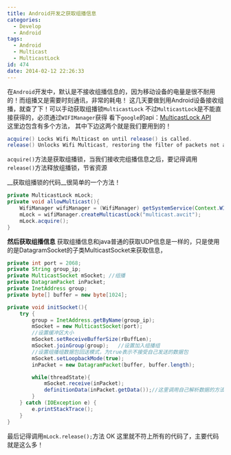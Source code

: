 ```yaml
---
title: Android开发之获取组播信息
categories:
  - Develop
  - Android
tags:
  - Android
  - Multicast
  - MulticastLock
id: 474
date: 2014-02-12 22:26:33
---
```


在`Android`开发中，默认是不接收组播信息的，因为移动设备的电量是很不耐用的！而组播又是需要时刻通讯，非常的耗电！
这几天要做到用Android设备接收组播，就查了下！可以手动获取组播锁`MulticastLock`
不过`MulticastLock`是不能直接获得的，必须通过`WIFIManager`获得
看下`google`的api：[MulticastLock API](http://developer.android.com/reference/android/net/wifi/WifiManager.MulticastLock.html)  
这里边包含有多个方法，
其中下边这两个就是我们要用到的！
```java
acquire() Locks Wifi Multicast on until release() is called.
release() Unlocks Wifi Multicast, restoring the filter of packets not addressed specifically to this device and saving power.
```
`acquire()`方法是获取组播锁，当我们接收完组播信息之后，要记得调用`release()`方法释放组播锁，节省资源

__获取组播锁的代码__很简单的一个方法！
```java
private MulticastLock mLock;
private void allowMulticast(){
	WifiManager wifiManager = (WifiManager) getSystemService(Context.WIFI_SERVICE);
	mLock = wifiManager.createMulticastLock("multicast.avcit");
	mLock.acquire();
}
```

__然后获取组播信息__
获取组播信息和java普通的获取UDP信息是一样的，只是使用的是DatagramSocket的子类MulticastSocket来获取信息，
```java
private int port = 2068;
private String group_ip;
private MulticastSocket mSocket; //组播
private DatagramPacket inPacket;
private InetAddress group;
private byte[] buffer = new byte[1024];

private void initSocket(){
	try {
		group = InetAddress.getByName(group_ip);
		mSocket = new MulticastSocket(port);
		//设置缓冲区大小
		mSocket.setReceiveBufferSize(rBuffLen);
		mSocket.joinGroup(group);	//设置加入组播组
		//设置组播组数据包回送模式，为true表示不接受自己发送的数据包
		mSocket.setLoopbackMode(true);	
		inPacket = new DatagramPacket(buffer, buffer.length);

		while(threadState){
			mSocket.receive(inPacket);
			definitionData(inPacket.getData());//这里调用自己解析数据的方法
		}
	} catch (IOException e) {
		e.printStackTrace();
	}
}
```
最后记得调用`mLock.release();`方法
OK 这里就不符上所有的代码了，主要代码就是这么多！